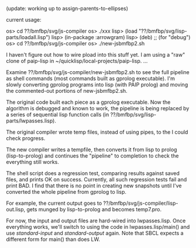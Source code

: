 (update: working up to assign-parents-to-ellipses)

current usage:

os> cd ??/bmfbp/svg/js-compiler
os> ./xxx
lisp> (load "??/bmfbp/svg/lisp-parts/loadall.lisp")
lisp> (in-package :arrowgram)
lisp> (deb) ;; (for "debug")
os> cd ??/bmfbp/svg/js-compiler
os> ./new-jsbmfbp2.sh


I haven't figure out how to wire pload into this stuff yet.
I am using a "raw" clone of paip-lisp in ~/quicklisp/local-projects/paip-lisp.
...

Examine ??/bmfbp/svg/js-compiler/new-jsbmfbp2.sh to see the full pipeline as shell commands (most commands built as gprolog executable).  I'm slowly converting gprolog programs into lisp (with PAIP prolog) and moving the commented-out portions of new-jsbmfbp2.sh.

The original code built each piece as a gprolog executable.  Now the algorithm is debugged and known to work, the pipeline is being replaced by a series of sequential lisp function calls (in ??/bmfbp/svg/lisp-parts/lwpasses.lisp).

The original compiler wrote temp files, instead of using pipes, to the I could check progress.

The new compiler writes a tempfile, then converts it from lisp to prolog (lisp-to-prolog) and continues the "pipeline" to completion to check the everything still works.

The shell script does a regression test, comparing results against saved files, and prints OK on success.  Currently, all such regression tests fail and print BAD.  I find that there is no point in creating new snapshots until I've converted the whole pipeline from gprolog to lisp.

For example, the current output goes to ??/bmfbp/svg/js-compiler/lisp-out.lisp, gets munged by lisp-to-prolog and becomes temp7.pro.

For now, the input and output files are hard-wired into lwpasses.lisp.  Once everything works, we'll switch to using the code in lwpasses.lisp/main() and use *standard-input* and *standard-output* again. Note that SBCL expects a different form for main() than does LW.